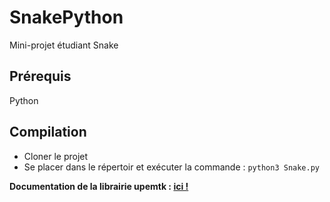 # SnakePython
Mini-projet étudiant Snake


## Prérequis

Python

## Compilation

- Cloner le projet
- Se placer dans le répertoir et exécuter la commande : `python3 Snake.py`


**Documentation de la librairie upemtk : [ici !](http://igm.univ-mlv.fr/~ameyer/upemtk/2019/doc/index.html)**
